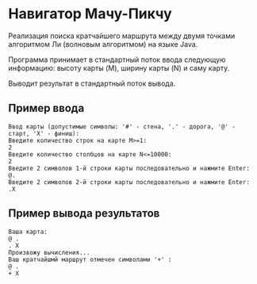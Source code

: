 # Навигатор Мачу-Пикчу

Реализация поиска кратчайшего маршрута между двумя точками алгоритмом Ли (волновым алгоритмом) на языке Java.

Программа принимает в стандартный поток ввода следующую информацию: высоту карты (M), ширину карты (N) и саму карту.

Выводит результат в стандартный поток вывода.

## Пример ввода
    
    Ввод карты (допустимые символы: '#' - стена, '.' - дорога, '@' - старт, 'X' - финиш):
    Введите количество строк на карте M>=1:
    2
    Введите количество столбцов на карте N<=10000:
    2
    Введите 2 символов 1-й строки карты последовательно и нажмите Enter:
    @.
    Введите 2 символов 2-й строки карты последовательно и нажмите Enter:
    .X

## Пример вывода результатов
    
    Ваша карта:
    @ .
    . X
    Произвожу вычисления...
    Ваш кратчайшмй маршрут отмечен символами '+' :
    @ .
    + X
